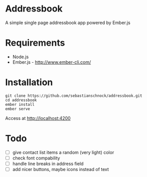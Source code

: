 # Addressbook
A simple single page addressbook app powered by Ember.js

# Requirements
- Node.js
- Ember.js - http://www.ember-cli.com/

# Installation
```
git clone https://github.com/sebastianschnock/addressbook.git
cd addressbook
ember install
ember serve
```
Access at [http://localhost:4200](http://localhost:4200)

# Todo

- [ ] give contact list items a random (very light) color
- [ ] check font compability
- [ ] handle line breaks in address field
- [ ] add nicer buttons, maybe icons instead of text